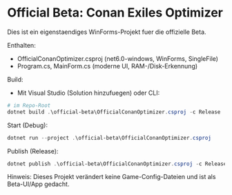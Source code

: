 # Official Beta: Conan Exiles Optimizer

Dies ist ein eigenstaendiges WinForms-Projekt fuer die offizielle Beta.

Enthalten:
- OfficialConanOptimizer.csproj (net6.0-windows, WinForms, SingleFile)
- Program.cs, MainForm.cs (moderne UI, RAM-/Disk-Erkennung)

Build:
- Mit Visual Studio (Solution hinzufuegen) oder CLI:

```powershell
# im Repo-Root
dotnet build .\official-beta\OfficialConanOptimizer.csproj -c Release
```

Start (Debug):
```powershell
dotnet run --project .\official-beta\OfficialConanOptimizer.csproj
```

Publish (Release):
```powershell
dotnet publish .\official-beta\OfficialConanOptimizer.csproj -c Release -r win-x64 --self-contained true -p:PublishSingleFile=true -o .\releases\official-beta
```

Hinweis: Dieses Projekt verändert keine Game-Config-Dateien und ist als Beta-UI/App gedacht.
